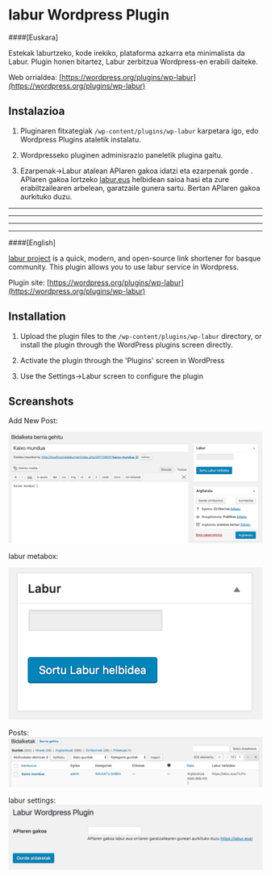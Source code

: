 # labur Wordpress Plugin

####[Euskara]

Estekak laburtzeko, kode irekiko, plataforma azkarra eta minimalista da Labur. Plugin honen bitartez, Labur zerbitzua Wordpress-en erabili daiteke.

Web orrialdea: [https://wordpress.org/plugins/wp-labur](https://wordpress.org/plugins/wp-labur)

## Instalazioa

1. Pluginaren fitxategiak `/wp-content/plugins/wp-labur` karpetara igo, edo Wordpress Plugins ataletik instalatu.

2. Wordpresseko pluginen adminisrazio paneletik plugina gaitu.

3. Ezarpenak->Labur atalean APIaren gakoa idatzi eta ezarpenak gorde . APIaren gakoa lortzeko [labur.eus](https://labur.eus) helbidean saioa hasi eta zure erabiltzailearen arbelean, garatzaile gunera sartu. Bertan APIaren gakoa aurkituko duzu.

<hr>
<hr>
<hr>
<hr>


####[English]

[labur project](https://labur.eus/) is a quick, modern, and open-source link shortener for basque community. This plugin allows you to use labur service in Wordpress.

Plugin site: [https://wordpress.org/plugins/wp-labur](https://wordpress.org/plugins/wp-labur)

## Installation

1. Upload the plugin files to the `/wp-content/plugins/wp-labur` directory, or install the plugin through the WordPress plugins screen directly.

2. Activate the plugin through the 'Plugins' screen in WordPress

3. Use the Settings->Labur screen to configure the plugin

## Screanshots
Add New Post:

![Alt text](./assets/screenshot-1.png?raw=true "Optional Title")

labur metabox:

![Alt text](./assets/screenshot-2.png?raw=true "Optional Title")

Posts:
![Alt text](./assets/screenshot-3.png?raw=true "Optional Title")

labur settings:
![Alt text](./assets/screenshot-4.png?raw=true "Optional Title")
